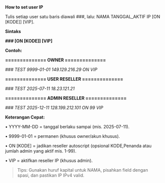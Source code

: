 **How to set user IP**

Tulis setiap user satu baris diawali ###, lalu: NAMA TANGGAL_AKTIF IP [ON [KODE]] [VIP].

**Sintaks**

**### <NAMA> <YYYY-MM-DD> <IPv4> [ON [KODE]] [VIP]**

**Contoh:**

**============== OWNER ==============**

*### TEST 9999-01-01 149.129.216.29 ON VIP*

**============== USER RESELLER ==============**

*### TEST 2025-07-11 18.23.121.21*

**============== ADMIN RESELLER ==============**

*### TEST 2025-12-11 128.199.212.101 ON 99 VIP*

**Keterangan Cepat:**

• YYYY-MM-DD = tanggal berlaku sampai (mis. 2025-07-11).

• 9999-01-01 = permanen (khusus owner/akun khusus).

• ON [KODE] = jadikan reseller autoscript (opsional KODE,Penanda atau jumlah admin yang aktif mis. 1-99).

• VIP = aktifkan reseller IP (khusus admin).

> Tips: Gunakan huruf kapital untuk NAMA, pisahkan field dengan spasi, dan pastikan IP IPv4 valid.
